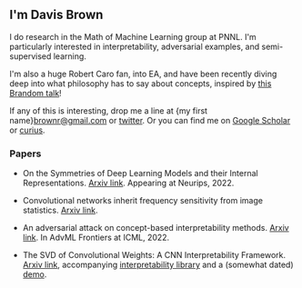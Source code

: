 ## I'm Davis Brown

I do research in the Math of Machine Learning group at PNNL. I'm particularly interested in interpretability, adversarial examples, and semi-supervised learning. 

I'm also a huge Robert Caro fan, into EA, and have been recently diving deep into what philosophy has to say about concepts, inspired by [this Brandom talk](http://ceur-ws.org/Vol-444/paper13.pdf)!

If any of this is interesting, drop me a line at {my first name}brownr@gmail.com or [twitter](https://twitter.com/davisbrownr). Or you can find me on [Google Scholar](https://scholar.google.com/citations?hl=en&user=zQEbpYYAAAAJ&view_op=list_works&sortby=pubdate) or [curius](https://curius.app/davis-brown).

### Papers
- On the Symmetries of Deep Learning Models and their Internal Representations. [Arxiv link](https://arxiv.org/abs/2205.14258). Appearing at Neurips, 2022.

- Convolutional networks inherit frequency sensitivity from image statistics. [Arxiv link](https://arxiv.org/abs/2210.01257).
 
- An adversarial attack on concept-based interpretability methods. [Arxiv link](https://arxiv.org/abs/2110.07120). In AdvML Frontiers at ICML, 2022.

- The SVD of Convolutional Weights: A CNN Interpretability Framework. [Arxiv link](https://arxiv.org/abs/2208.06894), accompanying [interpretability library](https://github.com/pnnl/DeepDataProfiler) and a (somewhat dated) [demo](https://share.streamlit.io/pnnl/deepdataprofiler/frontend/main_streamlit.py).

